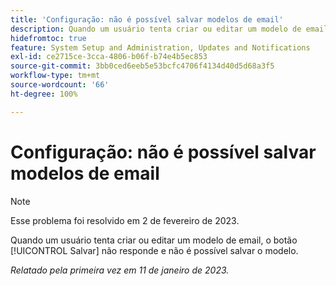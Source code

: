 ```yaml
---
title: 'Configuração: não é possível salvar modelos de email'
description: Quando um usuário tenta criar ou editar um modelo de email, o botão Salvar não responde e não é possível salvar o modelo.
hidefromtoc: true
feature: System Setup and Administration, Updates and Notifications
exl-id: ce2715ce-3cca-4806-b06f-b74e4b5ec853
source-git-commit: 3bb0ced6eeb5e53bcfc4706f4134d40d5d68a3f5
workflow-type: tm+mt
source-wordcount: '66'
ht-degree: 100%

---
```


# Configuração: não é possível salvar modelos de email

>[!NOTE]
>
>Esse problema foi resolvido em 2 de fevereiro de 2023.

Quando um usuário tenta criar ou editar um modelo de email, o botão [!UICONTROL Salvar] não responde e não é possível salvar o modelo.

_Relatado pela primeira vez em 11 de janeiro de 2023._
